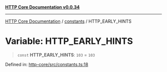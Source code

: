 [**HTTP Core Documentation v0.0.34**](../../README.md)

***

[HTTP Core Documentation](../../modules.md) / [constants](../README.md) / HTTP\_EARLY\_HINTS

# Variable: HTTP\_EARLY\_HINTS

> `const` **HTTP\_EARLY\_HINTS**: `103` = `103`

Defined in: [http-core/src/constants.ts:18](https://github.com/stonemjs/http-core/blob/eaa01dbfed8a1d56fab239821e27802dd54ab017/src/constants.ts#L18)
